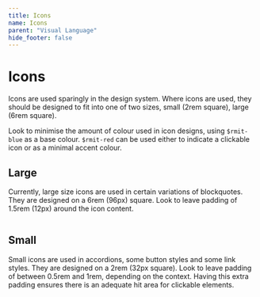```yaml
---
title: Icons
name: Icons
parent: "Visual Language"
hide_footer: false
---
```

<h1 class="margin-top-zero">Icons</h1>
<p class="lead">Icons are used sparingly in the design system. Where icons are used, they should be designed to fit into one of two sizes, small (2rem square), large (6rem square).</p>
<p>Look to minimise the amount of colour used in icon designs, using <code>$rmit-blue</code> as a base colour. <code>$rmit-red</code> can be used either to indicate a clickable icon or as a minimal accent colour.</p>
<h2>Large</h2>
<p>Currently, large size icons are used in certain variations of blockquotes. They are designed on a 6rem (96px) square. Look to leave padding of 1.5rem (12px) around the icon content.</p>
<figure class="img-left img-width-md">
    <img src="../../images/icon-large-img.png" alt="" />
</figure>
<h2>Small</h2>
<p>Small icons are used in accordions, some button styles and some link styles. They are designed on a 2rem (32px square). Look to leave padding of between 0.5rem and 1rem, depending on the context. Having this extra padding ensures there is an adequate hit area for clickable elements.</p>
<figure class="img-left img-width-md">
    <img src="../../images/icon-small-img.png" alt="" />
</figure>